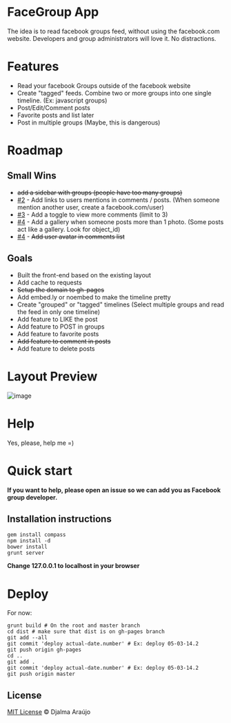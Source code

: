 # FaceGroup App

The idea is to read facebook groups feed, without using the facebook.com website. Developers and group administrators will love it. No distractions.

# Features
* Read your facebook Groups outside of the facebook website
* Create "tagged" feeds. Combine two or more groups into one single timeline. (Ex: javascript groups)
* Post/Edit/Comment posts
* Favorite posts and list later
* Post in multiple groups (Maybe, this is dangerous)

# Roadmap

## Small Wins
* ~~add a sidebar with groups (people have too many groups)~~
* [#2](https://github.com/djalmaaraujo/facegroup/issues/2) - Add links to users mentions in comments / posts. (When someone mention another user, create a facebook.com/user)
* [#3](https://github.com/djalmaaraujo/facegroup/issues/3) - Add a toggle to view more comments (limit to 3)
* [#4](https://github.com/djalmaaraujo/facegroup/issues/4) - Add a gallery when someone posts more than 1 photo. (Some posts act like a gallery. Look for object_id)
* [#4](https://github.com/djalmaaraujo/facegroup/issues/4) - ~~Add user avatar in comments list~~

## Goals
* Built the front-end based on the existing layout
* Add cache to requests
* ~~Setup the domain to gh-pages~~
* Add embed.ly or noembed to make the timeline pretty
* Create "grouped" or "tagged" timelines (Select multiple groups and read the feed in only one timeline)
* Add feature to LIKE the post
* Add feature to POST in groups
* Add feature to favorite posts
* ~~Add feature to comment in posts~~
* Add feature to delete posts

# Layout Preview
![image](https://raw.github.com/djalmaaraujo/facegroup/master/_assets/preview/facegroup.png)

# Help
Yes, please, help me =)

# Quick start

**If you want to help, please open an issue so we can add you as
Facebook group developer.**

## Installation instructions
```
gem install compass
npm install -d
bower install
grunt server
```

**Change 127.0.0.1 to localhost in your browser**

# Deploy

For now:
```
grunt build # On the root and master branch
cd dist # make sure that dist is on gh-pages branch
git add --all
git commit 'deploy actual-date.number' # Ex: deploy 05-03-14.2
git push origin gh-pages
cd ..
git add .
git commit 'deploy actual-date.number' # Ex: deploy 05-03-14.2
git push origin master
```

## License

[MIT License](http://djalmaaraujo.mit-license.org/) © Djalma Araújo

